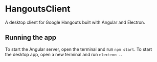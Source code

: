 # HangoutsClient

A desktop client for Google Hangouts built with Angular and Electron.

## Running the app

To start the Angular server, open the terminal and run `npm start`. To start the desktop app, open a new terminal and run `electron .`.

